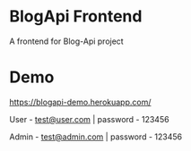 # BlogApi Frontend
A frontend for Blog-Api project

# Demo
https://blogapi-demo.herokuapp.com/

User - test@user.com | password - 123456

Admin - test@admin.com | password - 123456
